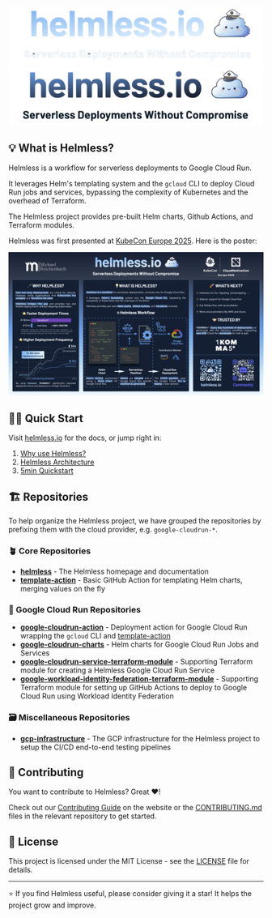 [![Helmless Title - Dark Mode](.github/helmless_title.png#gh-dark-mode-only)](https://helmless.io)
[![Helmless Title - Light Mode](.github/helmless_title_light.png#gh-light-mode-only)](https://helmless.io)

## 💡 What is Helmless?

Helmless is a workflow for serverless deployments to Google Cloud Run.

It leverages Helm's templating system and the `gcloud` CLI to deploy Cloud Run jobs and services, bypassing the complexity of Kubernetes and the overhead of Terraform.

The Helmless project provides pre-built Helm charts, Github Actions, and Terraform modules.

Helmless was first presented at [KubeCon Europe 2025](https://kccnceu2025.sched.com/event/b4c79f12ddc46cd74bd39a159cd7f08f). Here is the poster:

![Helmless Poster](docs/assets/images/poster.jpg)

## 🏃‍♂️ Quick Start

Visit [helmless.io](https://helmless.io) for the docs, or jump right in:

1. [Why use Helmless?](https://helmless.io/why-helmless)
2. [Helmless Architecture](https://helmless.io/docs/architecture/)
3. [5min Quickstart](https://helmless.io/docs/cloudrun/quickstart)

## 🏗️ Repositories

To help organize the Helmless project, we have grouped the repositories by prefixing them with the cloud provider, e.g. `google-cloudrun-*`.

### 🪴 Core Repositories

- **[helmless](https://github.com/helmless/helmless)** - The Helmless homepage and documentation
- **[template-action](https://github.com/helmless/template-action)** - Basic GitHub Action for templating Helm charts, merging values on the fly

### 🚀 Google Cloud Run Repositories

- **[google-cloudrun-action](https://github.com/helmless/google-cloudrun-action)** - Deployment action for Google Cloud Run wrapping the `gcloud` CLI and [template-action](https://github.com/helmless/template-action)
- **[google-cloudrun-charts](https://github.com/helmless/google-cloudrun-charts)** - Helm charts for Google Cloud Run Jobs and Services
- **[google-cloudrun-service-terraform-module](https://github.com/helmless/google-cloudrun-service-terraform-module)** - Supporting Terraform module for creating a Helmless Google Cloud Run Service
- **[google-workload-identity-federation-terraform-module](https://github.com/helmless/google-workload-identity-federation-terraform-module)** - Supporting Terraform module for setting up GitHub Actions to deploy to Google Cloud Run using Workload Identity Federation

### 🗃️ Miscellaneous Repositories

- **[gcp-infrastructure](https://github.com/helmless/gcp-infrastructure)** - The GCP infrastructure for the Helmless project to setup the CI/CD end-to-end testing pipelines

## 🤝 Contributing

You want to contribute to Helmless? Great ❤️!

Check out our [Contributing Guide](https://helmless.io/contributing) on the website or the [CONTRIBUTING.md](CONTRIBUTING.md) files in the relevant repository to get started.

## 📝 License

This project is licensed under the MIT License - see the [LICENSE](LICENSE) file for details.

---

⭐ If you find Helmless useful, please consider giving it a star! It helps the project grow and improve.
